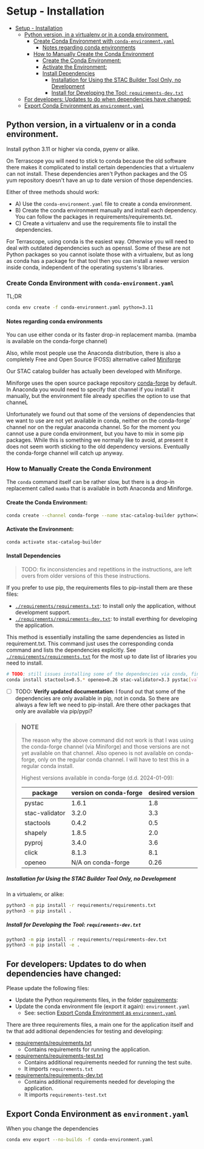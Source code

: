 
# Setup - Installation
- [Setup - Installation](#setup---installation)
  - [Python version, in a virtualenv or in a conda environment.](#python-version-in-a-virtualenv-or-in-a-conda-environment)
    - [Create Conda Environment with `conda-environment.yaml`](#create-conda-environment-with-conda-environmentyaml)
      - [Notes regarding conda environments](#notes-regarding-conda-environments)
    - [How to Manually Create the Conda Environment](#how-to-manually-create-the-conda-environment)
      - [Create the Conda Environment:](#create-the-conda-environment)
      - [Activate the Environment:](#activate-the-environment)
      - [Install Dependencies](#install-dependencies)
        - [Installation for Using the STAC Builder Tool Only, no Development](#installation-for-using-the-stac-builder-tool-only-no-development)
        - [Install for Developing the Tool: `requirements-dev.txt`](#install-for-developing-the-tool-requirements-devtxt)
  - [For developers: Updates to do when dependencies have changed:](#for-developers-updates-to-do-when-dependencies-have-changed)
  - [Export Conda Environment as `environment.yaml`](#export-conda-environment-as-environmentyaml)

## Python version, in a virtualenv or in a conda environment.

Install python 3.11 or higher via conda, pyenv or alike.

On Terrascope you will need to stick to conda because the old software there makes it complicated to install certain dependencies that a virtualenv can not install. These dependencies aren't Python packages and the OS yum repository doesn't have an up to date version of those dependencies.

Either of three methods should work:

- A) Use the `conda-environment.yaml` file to create a conda environment.
- B) Create the conda environment manually and install each dependency.
    You can follow the packages in requirements/requirements.txt.
- C) Create a virtualenv and use the requirements file to install the dependencies.

For Terrascope, using conda is the easiest way. Otherwise you will need to deal with outdated dependencies such as openssl. Some of these are not Python packages so you cannot isolate those with a virtualenv, but as long as conda has a package for that tool then you can install a newer version inside conda, independent of the operating systems's libraries.

### Create Conda Environment with `conda-environment.yaml`

TL;DR

```bash
conda env create -f conda-environment.yaml python=3.11
```

#### Notes regarding conda environments

You can use either conda or its faster drop-in replacement mamba. (mamba is available on the conda-forge channel)

Also, while most people use the Anaconda distribution, there is also a completely Free and Open Source (FOSS) alternative called [Miniforge](https://github.com/conda-forge/miniforge)

Our STAC catalog builder has actually been developed with Miniforge.

Miniforge uses the open source package repository [conda-forge](https://conda-forge.org/) by default. In Anaconda you would need to specify that channel if you install it manually, but the environment file already specifies the option to use that channeL

Unfortunately we found out that some of the versions of dependencies that we want to use are not yet available in conda, neither on the conda-forge` channel nor on the regular anaconda channel.
So for the moment you cannot use a pure conda environment, but you have to mix in some pip packages.
While this is something we normally like to avoid, at present it does not seem worth sticking to the old dependency versions. Eventually the conda-forge channel will catch up anyway.

### How to Manually Create the Conda Environment

The `conda` command itself can be rather slow, but there is a drop-in replacement called `mamba` that is available in both Anaconda and Miniforge.

#### Create the Conda Environment:

```bash
conda create --channel conda-forge --name stac-catalog-builder python=3.11
```

#### Activate the Environment:

```bash
conda activate stac-catalog-builder
```

#### Install Dependencies

> TODO: fix inconsistencies and repetitions in the instructions, are left overs from older versions of this these instructions.

If you prefer to use pip, the requirements files to pip-install them are these files:

- [`./requirements/requirements.txt`](./requirements/requirements.txt): to install only the application, without development support.
- [`./requirements/requirements-dev.txt`](./requirements/requirements-dev.txt): to install everthing for developing the application.

This method is essentially installing the same dependencies as listed in requirement.txt. This command just uses the corresponding conda command and lists the dependencies explicitly.
See [`./requirements/requirements.txt`](./requirements/requirements.txt) for the most up to date list of libraries you need to install.

```bash
# TODO: still issues installing some of the dependencies via conda, find out why
conda install stactools=0.5.* openeo=0.26 stac-validator=3.3 pystac[validation]=1.8 rasterio=1.3 shapely=2.0 pyproj=3.6 click=8.1
```

- [ ] TODO: **Verify updated documentation**: I found out that some of the dependencies are only available in pip, not in conda. So there are always a few left we need to pip-install. Are there other packages that only are available via pip/pypi?

> ### NOTE
>
> The reason why the above command did not work is that I was using the conda-forge channel (via Miniforge) and those versions are not yet available on that channel.
> Also openeo is not available on conda-forge, only on the regular conda channel.
> I will have to test this in a regular conda install.
>
> Highest versions available in conda-forge (d.d. 2024-01-09):
>
> package | version on conda-forge | desired version
> --- | --- | ---
> pystac | 1.6.1 | 1.8
> stac-validator | 3.2.0 | 3.3
> stactools | 0.4.2 | 0.5
> shapely | 1.8.5 | 2.0
> pyproj | 3.4.0 | 3.6
> click  | 8.1.3 | 8.1
> openeo | N/A on conda-forge | 0.26



##### Installation for Using the STAC Builder Tool Only, no Development

In a virtualenv, or alike:

```bash
python3 -m pip install -r requirements/requirements.txt
python3 -m pip install .
```

##### Install for Developing the Tool: `requirements-dev.txt`

```bash
python3 -m pip install -r requirements/requirements-dev.txt
python3 -m pip install -e .
```

## For developers: Updates to do when dependencies have changed:

Please update the following files:

- Update the Python requirements files, in the folder [requirements](../requirements):
- Update the conda environment file (export it again): `environment.yaml`
  - See: section [Export Conda Environment as `environment.yaml`](#export-conda-environment-as-environmentyaml)

There are three requirements files, a main one for the application itself and tw that add aditional dependencies for testing and developing:

- [requirements/requirements.txt](../requirements/requirements.txt)
  - Contains requirements for running the application.
- [requirements/requirements-test.txt](../requirements/requirements-test.txt)
  - Contains additional requirements needed for running the test suite.
  - It imports `requirements.txt`
- [requirements/requirements-dev.txt](../requirements/requirements-dev.txt)
  - Contains additional requirements needed for developing the application.
  - It imports `requirements-test.txt`


## Export Conda Environment as `environment.yaml`

When you change the dependencies

```bash
conda env export --no-builds -f conda-environment.yaml
```
